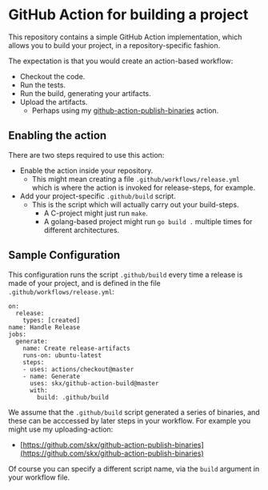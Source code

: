 # GitHub Action for building a project

This repository contains a simple GitHub Action implementation, which allows you to build your project, in a repository-specific fashion.

The expectation is that you would create an action-based workflow:

* Checkout the code.
* Run the tests.
* Run the build, generating your artifacts.
* Upload the artifacts.
  * Perhaps using my [github-action-publish-binaries](https://github.com/skx/github-action-publish-binaries/) action.


## Enabling the action

There are two steps required to use this action:

* Enable the action inside your repository.
  * This might mean creating a file `.github/workflows/release.yml` which is where the action is invoked for release-steps, for example.
* Add your project-specific `.github/build` script.
  * This is the script which will actually carry out your build-steps.
    * A C-project might just run `make`.
    * A golang-based project might run `go build .` multiple times for different architectures.


## Sample Configuration

This configuration runs the script `.github/build` every time a release is made of your project, and is defined in the file `.github/workflows/release.yml`:

```
on:
  release:
    types: [created]
name: Handle Release
jobs:
  generate:
    name: Create release-artifacts
    runs-on: ubuntu-latest
    steps:
    - uses: actions/checkout@master
    - name: Generate
      uses: skx/github-action-build@master
      with:
        build: .github/build
```

We assume that the `.github/build` script generated a series of binaries, and these can be acccessed by later steps in your workflow.  For example you might use my uploading-action:

* [https://github.com/skx/github-action-publish-binaries](https://github.com/skx/github-action-publish-binaries)

Of course you can specify a different script name, via the `build` argument in your workflow file.

